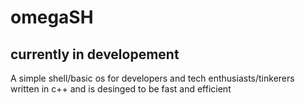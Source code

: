 # omegaSH

## currently in developement
                                                        
A simple shell/basic os for developers and tech enthusiasts/tinkerers written in c++ and is desinged to be fast and efficient
